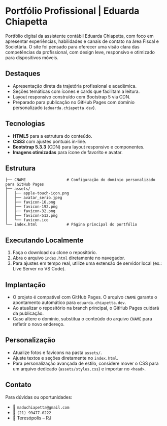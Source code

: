 # Portfólio Profissional | Eduarda Chiapetta

Portfólio digital da assistente contábil Eduarda Chiapetta, com foco em apresentar experiências, habilidades e canais de contato na área Fiscal e Societária. O site foi pensado para oferecer uma visão clara das competências da profissional, com design leve, responsivo e otimizado para dispositivos móveis.

## Destaques

- Apresentação direta da trajetória profissional e acadêmica.
- Seções temáticas com ícones e cards que facilitam a leitura.
- Layout responsivo construído com Bootstrap 5 via CDN.
- Preparado para publicação no GitHub Pages com domínio personalizado (`eduarda.chiapetta.dev`).

## Tecnologias

- **HTML5** para a estrutura do conteúdo.
- **CSS3** com ajustes pontuais in-line.
- **Bootstrap 5.3.3** (CDN) para layout responsivo e componentes.
- **Imagens otimizadas** para ícone de favorito e avatar.

## Estrutura

```
├── CNAME                  # Configuração do domínio personalizado para GitHub Pages
├── assets/
│   ├── apple-touch-icon.png
│   ├── avatar_serio.jpeg
│   ├── favicon-16.png
│   ├── favicon-192.png
│   ├── favicon-32.png
│   ├── favicon-512.png
│   └── favicon.ico
└── index.html             # Página principal do portfólio
```

## Executando Localmente

1. Faça o download ou clone o repositório.
2. Abra o arquivo `index.html` diretamente no navegador.
3. Para ajustes em tempo real, utilize uma extensão de servidor local (ex.: Live Server no VS Code).

## Implantação

- O projeto é compatível com GitHub Pages. O arquivo `CNAME` garante o apontamento automático para `eduarda.chiapetta.dev`.
- Ao atualizar o repositório na branch principal, o GitHub Pages cuidará da publicação.
- Caso altere o domínio, substitua o conteúdo do arquivo `CNAME` para refletir o novo endereço.

## Personalização

- Atualize fotos e favicons na pasta `assets/`.
- Ajuste textos e seções diretamente no `index.html`.
- Para personalização avançada de estilo, considere mover o CSS para um arquivo dedicado (`assets/styles.css`) e importar no `<head>`.

## Contato

Para dúvidas ou oportunidades:

- 📧 `maduchiapetta@gmail.com`
- 📱 `(21) 99477-0222`
- 📍 Teresópolis – RJ

